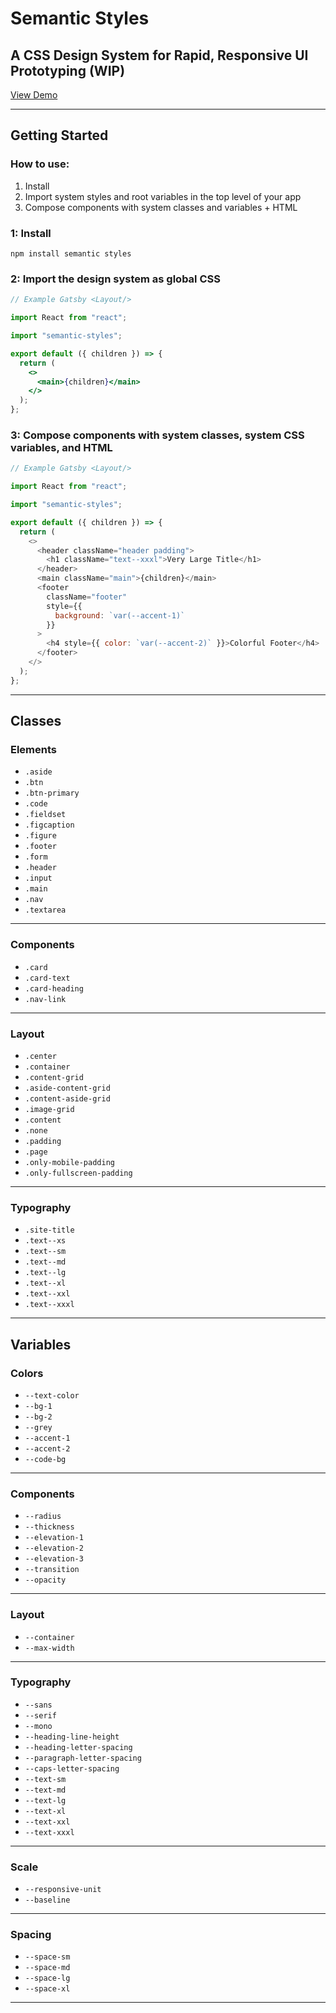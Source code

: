 # Semantic Styles

## A CSS Design System for Rapid, Responsive UI Prototyping (WIP)

[View Demo](https://semantic-styles.netlify.com/)

---

## Getting Started

### How to use:

1. Install
2. Import system styles and root variables in the top level of your app
3. Compose components with system classes and variables + HTML

### 1: Install

```
npm install semantic styles
```

### 2: Import the design system as global CSS

```jsx
// Example Gatsby <Layout/>

import React from "react";

import "semantic-styles";

export default ({ children }) => {
  return (
    <>
      <main>{children}</main>
    </>
  );
};
```

### 3: Compose components with system classes, system CSS variables, and HTML

```js
// Example Gatsby <Layout/>

import React from "react";

import "semantic-styles";

export default ({ children }) => {
  return (
    <>
      <header className="header padding">
        <h1 className="text--xxxl">Very Large Title</h1>
      </header>
      <main className="main">{children}</main>
      <footer
        className="footer"
        style={{
          background: `var(--accent-1)`
        }}
      >
        <h4 style={{ color: `var(--accent-2)` }}>Colorful Footer</h4>
      </footer>
    </>
  );
};
```

---

## Classes

### Elements

- `.aside`
- `.btn`
- `.btn-primary`
- `.code`
- `.fieldset`
- `.figcaption`
- `.figure`
- `.footer`
- `.form`
- `.header`
- `.input`
- `.main`
- `.nav`
- `.textarea`

---

### Components

- `.card`
- `.card-text`
- `.card-heading`
- `.nav-link`

---

### Layout

- `.center`
- `.container`
- `.content-grid`
- `.aside-content-grid`
- `.content-aside-grid`
- `.image-grid`
- `.content`
- `.none`
- `.padding`
- `.page`
- `.only-mobile-padding`
- `.only-fullscreen-padding`

---

### Typography

- `.site-title`
- `.text--xs`
- `.text--sm`
- `.text--md`
- `.text--lg`
- `.text--xl`
- `.text--xxl`
- `.text--xxxl`

---

## Variables

### Colors

- `--text-color`
- `--bg-1`
- `--bg-2`
- `--grey`
- `--accent-1`
- `--accent-2`
- `--code-bg`

---

### Components

- `--radius`
- `--thickness`
- `--elevation-1`
- `--elevation-2`
- `--elevation-3`
- `--transition`
- `--opacity`

---

### Layout

- `--container`
- `--max-width`

---

### Typography

- `--sans`
- `--serif`
- `--mono`
- `--heading-line-height`
- `--heading-letter-spacing`
- `--paragraph-letter-spacing`
- `--caps-letter-spacing`
- `--text-sm`
- `--text-md`
- `--text-lg`
- `--text-xl`
- `--text-xxl`
- `--text-xxxl`

---

### Scale

- `--responsive-unit`
- `--baseline`

---

### Spacing

- `--space-sm`
- `--space-md`
- `--space-lg`
- `--space-xl`

---
